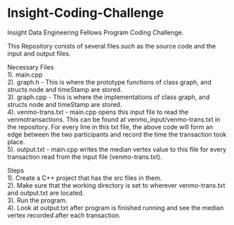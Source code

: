 # Insight-Coding-Challenge
Insight Data Engineering Fellows Program Coding Challenge. 
  
This Repository conists of several files such as the source code and the input and output files.   
  
Necessary Files   
  1). main.cpp  
  2). graph.h  - This is where the prototype functions of class graph, and structs node and timeStamp are stored.  
  3). graph.cpp - This is where the implementations of class graph, and structs node and timeStamp are stored.  
  4). venmo-trans.txt - main.cpp opens this input file to read the venmotransactions. This can be found at venmo_input/venmo-trans.txt in the repository. For every line in this txt file, the above code will form an edge between the two participants and record the time the transaction took place.   
  5). output.txt - main.cpp writes the median vertex value to this file for every transaction read from the input file (venmo-trans.txt).  
    
Steps    
  1). Create a C++ project that has the src files in them.   
  2). Make sure that the working directory is set to wherever venmo-trans.txt and output.txt are located.   
  3). Run the program.   
  4). Look at output.txt after program is finished running and see the median vertex recorded after each transaction.   
